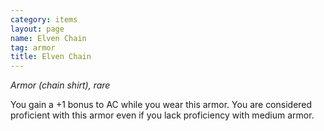 ```yaml
---
category: items
layout: page
name: Elven Chain
tag: armor
title: Elven Chain 
---
```

_Armor (chain shirt), rare_ 

You gain a +1 bonus to AC while you wear this armor. You are considered proficient with this armor even if you lack proficiency with medium armor. 